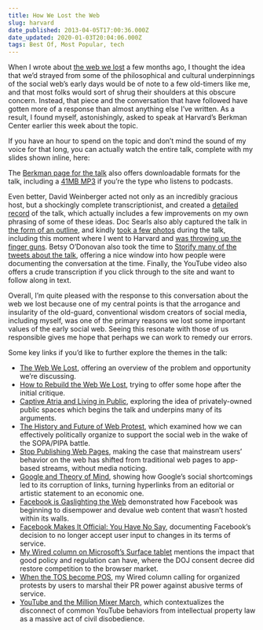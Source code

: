 ```yaml
---
title: How We Lost the Web
slug: harvard
date_published: 2013-04-05T17:00:36.000Z
date_updated: 2020-01-03T20:04:06.000Z
tags: Best Of, Most Popular, tech
---
```


When I wrote about [the web we lost](http://dashes.com/anil/2012/12/the-web-we-lost.html) a few months ago, I thought the idea that we’d strayed from some of the philosophical and cultural underpinnings of the social web’s early days would be of note to a few old-timers like me, and that most folks would sort of shrug their shoulders at this obscure concern. Instead, that piece and the conversation that have followed have gotten more of a response than almost anything else I’ve written. As a result, I found myself, astonishingly, asked to speak at Harvard’s Berkman Center earlier this week about the topic.

If you have an hour to spend on the topic and don’t mind the sound of my voice for that long, you can actually watch the entire talk, complete with my slides shown inline, here:

The [Berkman page for the talk](http://cyber.law.harvard.edu/events/luncheon/2013/04/dash) also offers downloadable formats for the talk, including a [41MB MP3](http://wilkins.law.harvard.edu/events/luncheons/2013-04-02_dash/2013-04-02_dash.mp3) if you’re the type who listens to podcasts.

Even better, David Weinberger acted not only as an incredibly gracious host, but a shockingly complete transcriptionist, and created a [detailed record](http://www.hyperorg.com/blogger/2013/04/02/berkman-anil-dash-on-the-web-we-lost/) of the talk, which actually includes a few improvements on my own phrasing of some of these ideas. Doc Searls also ably captured the talk in [the form of an outline](http://blogs.law.harvard.edu/doc/2013/04/03/how-the-web-is-being-body-snatched/), and kindly [took a few photos](http://www.flickr.com/photos/berkmancenter/sets/72157633155866039/with/8616571649/) during the talk, including this moment where I went to Harvard and [was throwing up the finger guns](http://www.flickr.com/photos/berkmancenter/8617690600/in/set-72157633155866039/). Betsy O’Donovan also took the time to [Storify many of the tweets about the talk](http://storify.com/ODitor/what-happened-to-the-open-web?utm_medium=sfy.co-twitter&amp;utm_content=storify-pingback&amp;utm_campaign=&amp;utm_source=t.co&amp;awesm=sfy.co_cGRx), offering a nice window into how people were documenting the conversation at the time. Finally, the YouTube video also offers a crude transcription if you click through to the site and want to follow along in text.

Overall, I’m quite pleased with the response to this conversation about the web we lost because one of my central points is that the arrogance and insularity of the old-guard, conventional wisdom creators of social media, including myself, was one of the primary reasons we lost some important values of the early social web. Seeing this resonate with those of us responsible gives me hope that perhaps we can work to remedy our errors.

Some key links if you’d like to further explore the themes in the talk:

- [The Web We Lost](http://dashes.com/anil/2012/12/the-web-we-lost.html), offering an overview of the problem and opportunity we’re discussing.
- [How to Rebuild the Web We Lost](http://dashes.com/anil/2012/12/rebuilding-the-web-we-lost.html), trying to offer some hope after the initial critique.
- [Captive Atria and Living in Public](http://dashes.com/anil/2012/03/captive-atria-and-living-in-public.html), exploring the idea of privately-owned public spaces which begins the talk and underpins many of its arguments.
- [The History and Future of Web Protest](http://dashes.com/anil/2012/01/the-history-and-future-of-web-protest.html), which examined how we can effectively politically organize to support the social web in the wake of the SOPA/PIPA battle.
- [Stop Publishing Web Pages](http://dashes.com/anil/2012/08/stop-publishing-web-pages.html), making the case that mainstream users’ behavior on the web has shifted from traditional web pages to app-based streams, without media noticing.
- [Google and Theory of Mind](http://dashes.com/anil/2007/12/google-and-theory-of-mind.html), showing how Google’s social shortcomings led to its corruption of links, turning hyperlinks from an editorial or artistic statement to an economic one.
- [Facebook is Gaslighting the Web](http://dashes.com/anil/2011/11/facebook-is-gaslighting-the-web.html) demonstrated how Facebook was beginning to disempower and devalue web content that wasn’t hosted within its walls.
- [Facebook Makes It Official: You Have No Say](http://dashes.com/anil/2012/11/facebook-makes-it-official-you-have-no-say.html), documenting Facebook’s decision to no longer accept user input to changes in its terms of service.
- [My Wired column on Microsoft’s Surface tablet](http://www.wired.com/business/2012/08/column_microsoft/) mentions the impact that good policy and regulation can have, where the DOJ consent decree did restore competition to the browser market.
- [When the TOS become POS](http://www.wired.com/business/2012/08/ts_column/), my Wired column calling for organized protests by users to marshal their PR power against abusive terms of service.
- [YouTube and the Million Mixer March](http://dashes.com/anil/2010/03/youtube-and-the-million-mixer-march.html), which contextualizes the disconnect of common YouTube behaviors from intellectual property law as a massive act of civil disobedience.
